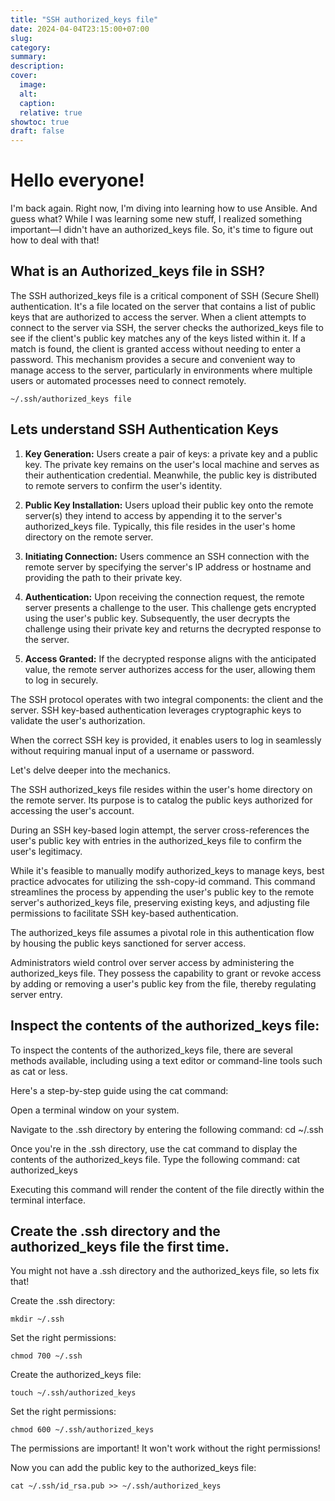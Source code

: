```yaml
---
title: "SSH authorized_keys file"
date: 2024-04-04T23:15:00+07:00
slug: 
category: 
summary:
description: 
cover:
  image:  
  alt:
  caption: 
  relative: true
showtoc: true
draft: false
---
```


# Hello everyone!


I'm back again. Right now, I'm diving into learning how to use Ansible. And guess what? While I was learning some new stuff, I realized something important—I didn't have an authorized_keys file. So, it's time to figure out how to deal with that!

## What is an Authorized_keys file in SSH?

The SSH authorized_keys file is a critical component of SSH (Secure Shell) authentication. It's a file located on the server that contains a list of public keys that are authorized to access the server. When a client attempts to connect to the server via SSH, the server checks the authorized_keys file to see if the client's public key matches any of the keys listed within it. If a match is found, the client is granted access without needing to enter a password. This mechanism provides a secure and convenient way to manage access to the server, particularly in environments where multiple users or automated processes need to connect remotely.

    ~/.ssh/authorized_keys file

## Lets understand SSH Authentication Keys


1. **Key Generation:** Users create a pair of keys: a private key and a public key. The private key remains on the user's local machine and serves as their authentication credential. Meanwhile, the public key is distributed to remote servers to confirm the user's identity.

2. **Public Key Installation:** Users upload their public key onto the remote server(s) they intend to access by appending it to the server's authorized_keys file. Typically, this file resides in the user's home directory on the remote server.

3. **Initiating Connection:** Users commence an SSH connection with the remote server by specifying the server's IP address or hostname and providing the path to their private key.

4. **Authentication:** Upon receiving the connection request, the remote server presents a challenge to the user. This challenge gets encrypted using the user's public key. Subsequently, the user decrypts the challenge using their private key and returns the decrypted response to the server.

5. **Access Granted:** If the decrypted response aligns with the anticipated value, the remote server authorizes access for the user, allowing them to log in securely.

The SSH protocol operates with two integral components: the client and the server. SSH key-based authentication leverages cryptographic keys to validate the user's authorization.

When the correct SSH key is provided, it enables users to log in seamlessly without requiring manual input of a username or password.

Let's delve deeper into the mechanics.

The SSH authorized_keys file resides within the user's home directory on the remote server. Its purpose is to catalog the public keys authorized for accessing the user's account.

During an SSH key-based login attempt, the server cross-references the user's public key with entries in the authorized_keys file to confirm the user's legitimacy.

While it's feasible to manually modify authorized_keys to manage keys, best practice advocates for utilizing the ssh-copy-id command. This command streamlines the process by appending the user's public key to the remote server's authorized_keys file, preserving existing keys, and adjusting file permissions to facilitate SSH key-based authentication.

The authorized_keys file assumes a pivotal role in this authentication flow by housing the public keys sanctioned for server access.

Administrators wield control over server access by administering the authorized_keys file. They possess the capability to grant or revoke access by adding or removing a user's public key from the file, thereby regulating server entry.

## Inspect the contents of the authorized_keys file:

To inspect the contents of the authorized_keys file, there are several methods available, including using a text editor or command-line tools such as cat or less.

Here's a step-by-step guide using the cat command:

Open a terminal window on your system.

Navigate to the .ssh directory by entering the following command:
    cd ~/.ssh

Once you're in the .ssh directory, use the cat command to display the contents of the authorized_keys file. Type the following command:
    cat authorized_keys


Executing this command will render the content of the file directly within the terminal interface.

## Create the .ssh directory and the authorized_keys file the first time.

You might not have a .ssh directory and the authorized_keys file, so lets fix that!

Create the .ssh directory: 

    mkdir ~/.ssh

Set the right permissions:

    chmod 700 ~/.ssh

Create the authorized_keys file:

    touch ~/.ssh/authorized_keys

Set the right permissions:

    chmod 600 ~/.ssh/authorized_keys


The permissions are important! It won't work without the right permissions!

Now you can add the public key to the authorized_keys file:

    cat ~/.ssh/id_rsa.pub >> ~/.ssh/authorized_keys
